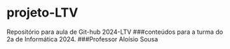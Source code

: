# projeto-LTV
Repositório para aula de Git-hub 2024-LTV
###conteúdos para a turma do 2a de Informática 2024.
###Professor Aloísio Sousa

